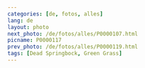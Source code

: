 ```yaml
---
categories: [de, fotos, alles]
lang: de
layout: photo
next_photo: /de/fotos/alles/P0000107.html
picname: P0000117
prev_photo: /de/fotos/alles/P0000119.html
tags: [Dead Springbock, Green Grass]
---
```

